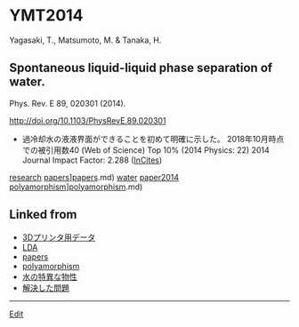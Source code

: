 # YMT2014

Yagasaki, T., Matsumoto, M. & Tanaka, H.

## Spontaneous liquid-liquid phase separation of water.

Phys. Rev. E 89, 020301 (2014).

http://doi.org/10.1103/PhysRevE.89.020301


* 過冷却水の液液界面ができることを初めて明確に示した。
2018年10月時点での被引用数40 (Web of Science)  Top 10% (2014 Physics: 22)
2014 Journal Impact Factor: 2.288 ([InCites](http://jcr.incites.thomsonreuters.com/JCRJournalProfileAction.action?pg=JRNLPROF&edition=SCIE&journal=PHYS%20REV%20E))

[](http://youtu.be/ys5L4N_kaFA)

[](https://youtu.be/Y8jKM1b-jZU)



[research](research.md) [papers](papers.md)][papers](papers.md).md) [water](water.md) [paper2014](paper2014.md) [polyamorphism](polyamorphism.md)][polyamorphism](polyamorphism.md).md)





## Linked from

* [3Dプリンタ用データ](3Dプリンタ用データ.md)
* [LDA](LDA.md)
* [papers](papers.md)
* [polyamorphism](polyamorphism.md)
* [水の特異な物性](水の特異な物性.md)
* [解決した問題](解決した問題.md)


----
[Edit](https://github.com/vitroid/vitroid.github.io/edit/master/MD/YMT2014.md)
